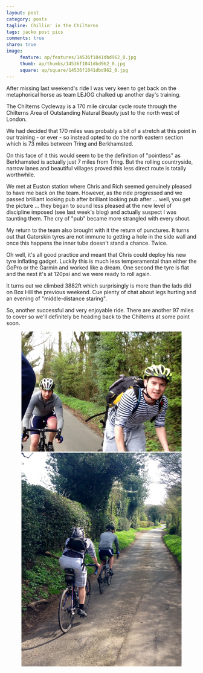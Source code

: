 ```yaml
---
layout: post
category: posts
tagline: Chillin' in the Chilterns
tags: jacko post pics
comments: true
share: true
image: 
     feature: ap/features/14536f1041dbd962_0.jpg
     thumb: ap/thumbs/14536f1041dbd962_0.jpg
     square: ap/square/14536f1041dbd962_0.jpg
---
```



After missing last weekend's ride I was very keen to get back on the metaphorical horse as team LEJOG chalked up another day's training.

The Chilterns Cycleway is a 170 mile circular cycle route through the Chilterns Area of Outstanding Natural Beauty just to the north west of London. 

We had decided that 170 miles was probably a bit of a stretch at this point in our training - or ever - so instead opted to do the north eastern section which is 73 miles between Tring and Berkhamsted. 

On this face of it this would seem to be the definition of "pointless" as  Berkhamsted is actually just 7 miles from Tring. But the rolling countryside, narrow lanes and beautiful villages proved this less direct route is totally worthwhile.




We met at Euston station where Chris and Rich seemed genuinely pleased to have me back on the team. However, as the ride progressed and we passed brilliant looking pub after brilliant looking pub after ... well, you get the picture ... they began to sound less pleased at the new level of discipline imposed (see last week's blog) and actually suspect I was taunting them. The cry of "pub" became more strangled with every shout.

My return to the team also brought with it the return of punctures. It turns out that Gatorskin tyres are not immune to getting a hole in the side wall and once this happens the inner tube doesn't stand a chance. Twice. 

Oh well, it's all good practice and meant that Chris could deploy his new tyre inflating gadget. Luckily this is much less temperamental than either the GoPro or the Garmin and worked like a dream. One second the tyre is flat and the next it's at 120psi and we were ready to roll again.

It turns out we climbed 3882ft which surprisingly is more than the lads did on Box Hill the previous weekend. Cue plenty of chat about legs hurting and an evening of "middle-distance staring".

So, another successful and very enjoyable ride. There are another 97 miles to cover so we'll definitely be heading back to the Chilterns at some point soon. 

<figure class="half">
<a href="/images/ap/standard/14536f1041dbd962_0.jpg">
<img src="/images/ap/standard/14536f1041dbd962_0.jpg">
</a><a href="/images/ap/standard/14536f1041dbd962_1.jpg">
<img src="/images/ap/standard/14536f1041dbd962_1.jpg">
</a></figure>